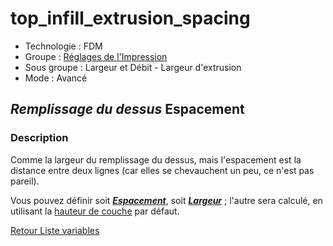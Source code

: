 # top_infill_extrusion_spacing

* Technologie : FDM
* Groupe : [Réglages de l'Impression](../print_settings/print_settings.md)
* Sous groupe : Largeur et Débit - Largeur d'extrusion
* Mode : Avancé

## *Remplissage du dessus* Espacement

### Description

Comme la largeur du remplissage du dessus, mais l'espacement est la distance entre deux lignes (car elles se chevauchent un peu, ce n'est pas pareil).

Vous pouvez définir soit ***[Espacement](top_infill_extrusion_spacing.md)***, soit ***[Largeur](top_infill_extrusion_width.md)*** ; l'autre sera calculé, en utilisant la [hauteur de couche](layer_height.md) par défaut.

[Retour Liste variables](variable_list.md)